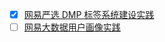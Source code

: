 - [x] [网易严选 DMP 标签系统建设实践](https://smartsi.blog.csdn.net/article/details/127147474)
- [ ] [网易大数据用户画像实践](https://mp.weixin.qq.com/s/jyiDWiK0zczEaZKY5Hy5xg)
